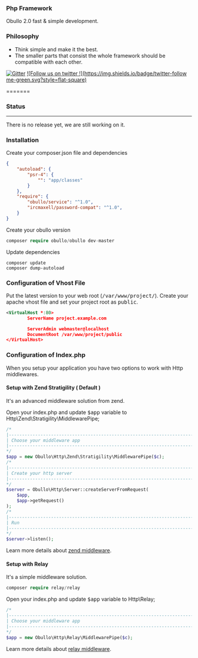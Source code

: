 
### Php Framework

Obullo 2.0 fast & simple development.

### Philosophy

* Think simple and make it the best.
* The smaller parts that consist the whole framework should be compatible with each other.

[![Gitter](https://badges.gitter.im/Join%20Chat.svg)](https://gitter.im/obullo/framework?utm_source=badge&utm_medium=badge&utm_campaign=pr-badge&utm_content=badge) [![Follow us on twitter !](https://img.shields.io/badge/twitter-follow me-green.svg?style=flat-square)](http://twitter.com/obullo)

=======

### Status

----

There is no release yet, we are still working on it.

### Installation

Create your composer.json file and dependencies

```json
{
    "autoload": {
        "psr-4": {
            "": "app/classes"
        }
    },
    "require": {
        "obullo/service": "^1.0",
        "ircmaxell/password-compat": "^1.0",
    }
}
```

Create your obullo version

```php
composer require obullo/obullo dev-master
```

Update dependencies

```
composer update
composer dump-autoload
```

### Configuration of Vhost File

Put the latest version to your web root (<kbd>/var/www/project/</kbd>). Create your apache vhost file and set your project root as <kbd>public</kbd>.

```xml
<VirtualHost *:80>
        ServerName project.example.com

        ServerAdmin webmaster@localhost
        DocumentRoot /var/www/project/public
</VirtualHost>
```

### Configuration of Index.php

When you setup your application you have two options to work with Http middlewares.

#### Setup with Zend Stratigility ( Default )

It's an advanced middleware solution from zend.

Open your index.php and update <kbd>$app</kbd> variable to Http\Zend\Stratigility\MiddlewarePipe;

```php
/*
|--------------------------------------------------------------------------
| Choose your middleware app
|--------------------------------------------------------------------------
*/
$app = new Obullo\Http\Zend\Stratigility\MiddlewarePipe($c);
/*
|--------------------------------------------------------------------------
| Create your http server
|--------------------------------------------------------------------------
*/
$server = Obullo\Http\Server::createServerFromRequest(
    $app,
    $app->getRequest()
);
/*
|--------------------------------------------------------------------------
| Run
|--------------------------------------------------------------------------
*/
$server->listen();
```

Learn more details about <a href="https://github.com/zendframework/zend-stratigility" target="_blank">zend middleware</a>.


#### Setup with Relay 

It's a simple middleware solution.

```php
composer require relay/relay
```

Open your index.php and update <kbd>$app</kbd> variable to Http\Relay;

```php
/*
|--------------------------------------------------------------------------
| Choose your middleware app
|--------------------------------------------------------------------------
*/
$app = new Obullo\Http\Relay\MiddlewarePipe($c);
```

Learn more details about <a href="http://relayphp.com/" target="_blank">relay middleware</a>.
